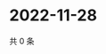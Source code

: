 # 2022-11-28

共 0 条

<!-- BEGIN WEIBO -->
<!-- 最后更新时间 Mon Nov 28 2022 03:00:56 GMT+0800 (China Standard Time) -->

<!-- END WEIBO -->
